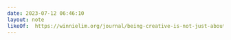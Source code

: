 ```yaml
---
date: 2023-07-12 06:46:10
layout: note
likeOf:  https://winnielim.org/journal/being-creative-is-not-just-about-making-things/
---
```


